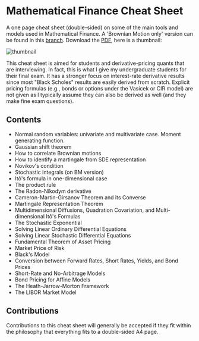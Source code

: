 # Mathematical Finance Cheat Sheet

A one page cheat sheet (double-sided) on some of the main tools and models used in Mathematical Finance. A 'Brownian Motion only' version can be found in this [branch](https://github.com/daleroberts/math-finance-cheat-sheet/tree/bm-only/). Download the [PDF](https://rawgithub.com/daleroberts/math-finance-cheat-sheet/master/math-finance-cheat-sheet.pdf), here is a thumbnail:

![thumbnail](https://rawgithub.com/daleroberts/math-finance-cheat-sheet/master/thumb.png)

This cheat sheet is aimed for students and derivative-pricing quants that are interviewing. In fact, this is what I give my undergraduate students for their final exam. It has a stronger focus on interest-rate derivative results since most "Black Scholes" results are easily derived from scratch. Explicit pricing formulas (e.g., bonds or options under the Vasicek or CIR model) are not given as I typically assume they can also be derived as well (and they make fine exam questions).

## Contents

  * Normal random variables: univariate and multivariate case. Moment generating function.
  * Gaussian shift theorem
  * How to correlate Brownian motions
  * How to identify a martingale from SDE representation
  * Novikov's condition
  * Stochastic integrals (on BM version)
  * Itô's formula in one-dimensional case
  * The product rule
  * The Radon-Nikodym derivative
  * Cameron-Martin-Girsanov Theorem and its Converse
  * Martingale Representation Theorem
  * Multidimensional Diffusions, Quadration Covariation, and Multi-dimensional Itô's Formulas
  * The Stochastic Exponential
  * Solving Linear Ordinary Differential Equations
  * Solving Linear Stochastic Differential Equations
  * Fundamental Theorem of Asset Pricing
  * Market Price of Risk
  * Black's Model
  * Conversion between Forward Rates, Short Rates, Yields, and Bond Prices
  * Short-Rate and No-Arbitrage Models
  * Bond Pricing for Affine Models
  * The Heath-Jarrow-Morton Framework
  * The LIBOR Market Model
  
 
## Contributions

Contributions to this cheat sheet will generally be accepted if they fit within the philosophy that everything fits to a double-sided A4 page.
